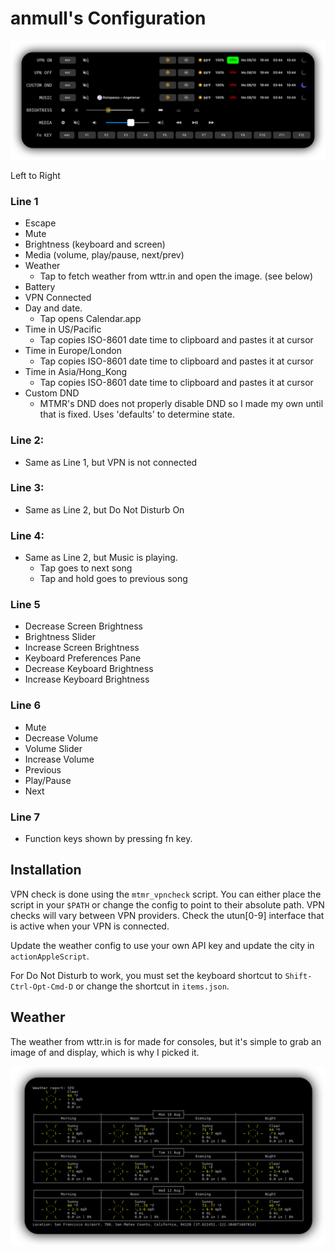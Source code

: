 # anmull's Configuration

<p align="center"><img src="./images/screenshot.png" alt="anmull's config" width="1024"></p>

 Left to Right

 ### Line 1 
   - Escape
   - Mute
   - Brightness (keyboard and screen)
   - Media (volume, play/pause, next/prev)
   - Weather
      - Tap to fetch weather from wttr.in and open the image. (see below)
   - Battery
   - VPN Connected
   - Day and date.
      - Tap opens Calendar.app
   - Time in US/Pacific
      - Tap copies ISO-8601 date time to clipboard and pastes it at cursor
   - Time in Europe/London
      - Tap copies ISO-8601 date time to clipboard and pastes it at cursor
   - Time in Asia/Hong_Kong
      - Tap copies ISO-8601 date time to clipboard and pastes it at cursor
   - Custom DND
      - MTMR's DND does not properly disable DND so I made my own until that is fixed. Uses 'defaults' to determine state.

### Line 2:
  - Same as Line 1, but VPN is not connected

### Line 3:
  - Same as Line 2, but Do Not Disturb On

### Line 4:
  - Same as Line 2, but Music is playing.
     - Tap goes to next song
     - Tap and hold goes to previous song

### Line 5
  - Decrease Screen Brightness
  - Brightness Slider
  - Increase Screen Brightness
  - Keyboard Preferences Pane
  - Decrease Keyboard Brightness
  - Increase Keyboard Brightness

### Line 6
  - Mute
  - Decrease Volume
  - Volume Slider
  - Increase Volume
  - Previous
  - Play/Pause
  - Next

### Line 7
  - Function keys shown by pressing fn key.


## Installation

VPN check is done using the `mtmr_vpncheck` script. You can either place the script in your `$PATH` or change the config to point to their absolute path. VPN checks will vary between VPN providers. Check the utun[0-9] interface that is active when your VPN is connected.

Update the weather config to use your own API key and update the city in `actionAppleScript`.

For Do Not Disturb to work, you must set the keyboard shortcut to `Shift-Ctrl-Opt-Cmd-D` or change the shortcut in `items.json`.

## Weather

The weather from wttr.in is for made for consoles, but it's simple to grab an image of and display, which is why I picked it.

<p align="center"><img src="./images/weather.png" alt="Weather" width="1024"></p>
